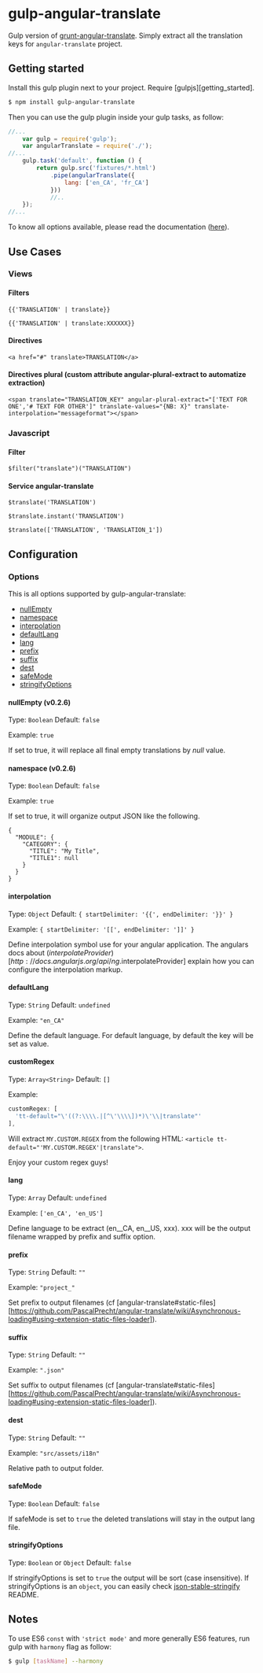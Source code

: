 # gulp-angular-translate
Gulp version of [grunt-angular-translate](https://github.com/angular-translate/grunt-angular-translate).
Simply extract all the translation keys for `angular-translate` project.

## Getting started
Install this gulp plugin next to your project. Require [gulpjs][getting_started].

```bash
$ npm install gulp-angular-translate
```

Then you can use the gulp plugin inside your gulp tasks, as follow:

```javascript
//...
    var gulp = require('gulp');
    var angularTranslate = require('./');
//...
    gulp.task('default', function () {
        return gulp.src('fixtures/*.html')
            .pipe(angularTranslate({
                lang: ['en_CA', 'fr_CA']
            }))
            //..
    });
//...
```

To know all options available, please read the documentation ([here](#Options)).

## Use Cases

### Views

#### Filters

`{{'TRANSLATION' | translate}}`

`{{'TRANSLATION' | translate:XXXXXX}}`

#### Directives

`<a href="#" translate>TRANSLATION</a>`

#### Directives plural (custom attribute angular-plural-extract to automatize extraction)

`<span translate="TRANSLATION_KEY" angular-plural-extract="['TEXT FOR ONE','# TEXT FOR OTHER']" translate-values="{NB: X}" translate-interpolation="messageformat"></span>`

### Javascript

#### Filter

`$filter("translate")("TRANSLATION")`

#### Service angular-translate

`$translate('TRANSLATION')`

`$translate.instant('TRANSLATION')`

`$translate(['TRANSLATION', 'TRANSLATION_1'])`

## Configuration

### Options

This is all options supported by gulp-angular-translate:

- [nullEmpty](#nullempty-v026)
- [namespace](#namespace-v026)
- [interpolation](#interpolation)
- [defaultLang](#defaultLang)
- [lang](#lang)
- [prefix](#prefix)
- [suffix](#suffix)
- [dest](#dest)
- [safeMode](#safeMode)
- [stringifyOptions](#stringifyOptions)

#### nullEmpty (v0.2.6)

Type: `Boolean`
Default: `false`

Example: `true`

If set to true, it will replace all final empty translations by *null* value.

#### namespace (v0.2.6)

Type: `Boolean`
Default: `false`

Example: `true`

If set to true, it will organize output JSON like the following.
`````
{
  "MODULE": {
    "CATEGORY": {
      "TITLE": "My Title",
      "TITLE1": null
    }
  }
}
`````


#### interpolation

Type: `Object`
Default: `{ startDelimiter: '{{', endDelimiter: '}}' }`

Example: `{ startDelimiter: '[[', endDelimiter: ']]' }`

Define interpolation symbol use for your angular application.
The angulars docs about ($interpolateProvider)[http://docs.angularjs.org/api/ng.$interpolateProvider] explain how you can configure the interpolation markup.

#### defaultLang

Type: `String`
Default: `undefined`

Example: `"en_CA"`

Define the default language. For default language, by default the key will be set as value.

#### customRegex

Type: `Array<String>`
Default: `[]`

Example:

```javascript
customRegex: [
  'tt-default="\'((?:\\\\.|[^\'\\\\])*)\'\\|translate"'
],
```

Will extract `MY.CUSTOM.REGEX` from the following HTML: `<article tt-default="'MY.CUSTOM.REGEX'|translate">`.

Enjoy your custom regex guys!

#### lang

Type: `Array`
Default: `undefined`

Example: `['en_CA', 'en_US']`

Define language to be extract (en__CA, en__US, xxx). xxx will be the output filename wrapped by prefix and suffix option.

#### prefix

Type: `String`
Default: `""`

Example: `"project_"`

Set prefix to output filenames (cf [angular-translate#static-files][https://github.com/PascalPrecht/angular-translate/wiki/Asynchronous-loading#using-extension-static-files-loader]).

#### suffix

Type: `String`
Default:  `""`

Example: `".json"`

Set suffix to output filenames (cf [angular-translate#static-files][https://github.com/PascalPrecht/angular-translate/wiki/Asynchronous-loading#using-extension-static-files-loader]).

#### dest

Type: `String`
Default:  `""`

Example: `"src/assets/i18n"`

Relative path to output folder.

#### safeMode

Type: `Boolean`
Default: `false`

If safeMode is set to `true` the deleted translations will stay in the output lang file.

#### stringifyOptions

Type: `Boolean` or `Object`
Default: `false`

If stringifyOptions is set to `true` the output will be sort (case insensitive).
If stringifyOptions is an `object`, you can easily check [json-stable-stringify](https://github.com/substack/json-stable-stringify) README.



## Notes
To use ES6 `const` with `'strict mode'` and more generally ES6 features, run
gulp with `harmony` flag as follow:

```bash
$ gulp [taskName] --harmony
```
